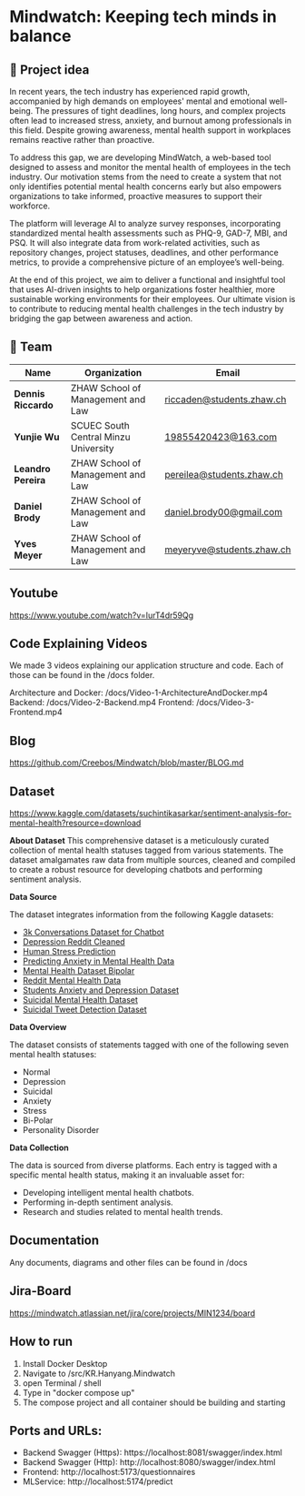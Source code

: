 # Mindwatch: Keeping tech minds in balance

## 🎯 Project idea

In recent years, the tech industry has experienced rapid growth, accompanied by high demands on employees' mental and emotional well-being. The pressures of tight deadlines, long hours, and complex projects often lead to increased stress, anxiety, and burnout among professionals in this field. Despite growing awareness, mental health support in workplaces remains reactive rather than proactive.

To address this gap, we are developing MindWatch, a web-based tool designed to assess and monitor the mental health of employees in the tech industry. Our motivation stems from the need to create a system that not only identifies potential mental health concerns early but also empowers organizations to take informed, proactive measures to support their workforce.

The platform will leverage AI to analyze survey responses, incorporating standardized mental health assessments such as PHQ-9, GAD-7, MBI, and PSQ. It will also integrate data from work-related activities, such as repository changes, project statuses, deadlines, and other performance metrics, to provide a comprehensive picture of an employee’s well-being.

At the end of this project, we aim to deliver a functional and insightful tool that uses AI-driven insights to help organizations foster healthier, more sustainable working environments for their employees. Our ultimate vision is to contribute to reducing mental health challenges in the tech industry by bridging the gap between awareness and action.

## 👥 Team

| Name                | Organization                         | Email                     |
| ------------------- | ------------------------------------ | ------------------------- |
| **Dennis Riccardo** | ZHAW School of Management and Law    | riccaden@students.zhaw.ch |
| **Yunjie Wu**       | SCUEC South Central Minzu University | 19855420423@163.com       |
| **Leandro Pereira** | ZHAW School of Management and Law    | pereilea@students.zhaw.ch |
| **Daniel Brody**    | ZHAW School of Management and Law    | daniel.brody00@gmail.com  |
| **Yves Meyer**      | ZHAW School of Management and Law    | meyeryve@students.zhaw.ch |

## Youtube

https://www.youtube.com/watch?v=IurT4dr59Qg

## Code Explaining Videos

We made 3 videos explaining our application structure and code. Each of those can be found in the /docs folder.

Architecture and Docker: /docs/Video-1-ArchitectureAndDocker.mp4
Backend: /docs/Video-2-Backend.mp4
Frontend: /docs/Video-3-Frontend.mp4

## Blog

https://github.com/Creebos/Mindwatch/blob/master/BLOG.md

## Dataset

https://www.kaggle.com/datasets/suchintikasarkar/sentiment-analysis-for-mental-health?resource=download

**About Dataset**
This comprehensive dataset is a meticulously curated collection of mental health statuses tagged from various statements. The dataset amalgamates raw data from multiple sources, cleaned and compiled to create a robust resource for developing chatbots and performing sentiment analysis.

**Data Source**

The dataset integrates information from the following Kaggle datasets:

- [3k Conversations Dataset for Chatbot](https://www.kaggle.com/datasets/kreeshrajani/3k-conversations-dataset-for-chatbot)
- [Depression Reddit Cleaned](https://www.kaggle.com/datasets/infamouscoder/depression-reddit-cleaned)
- [Human Stress Prediction](https://www.kaggle.com/datasets/kreeshrajani/human-stress-prediction)
- [Predicting Anxiety in Mental Health Data](https://www.kaggle.com/datasets/michellevp/predicting-anxiety-in-mental-health-data)
- [Mental Health Dataset Bipolar](https://www.kaggle.com/datasets/michellevp/mental-health-dataset-bipolar)
- [Reddit Mental Health Data](https://www.kaggle.com/datasets/neelghoshal/reddit-mental-health-data)
- [Students Anxiety and Depression Dataset](https://www.kaggle.com/datasets/sahasourav17/students-anxiety-and-depression-dataset)
- [Suicidal Mental Health Dataset](https://www.kaggle.com/datasets/aradhakkandhari/suicidal-mental-health-dataset)
- [Suicidal Tweet Detection Dataset](https://www.kaggle.com/datasets/aunanya875/suicidal-tweet-detection-dataset)

**Data Overview**

The dataset consists of statements tagged with one of the following seven mental health statuses:

- Normal
- Depression
- Suicidal
- Anxiety
- Stress
- Bi-Polar
- Personality Disorder

**Data Collection**

The data is sourced from diverse platforms. Each entry is tagged with a specific mental health status, making it an invaluable asset for:

- Developing intelligent mental health chatbots.
- Performing in-depth sentiment analysis.
- Research and studies related to mental health trends.

## Documentation

Any documents, diagrams and other files can be found in /docs

## Jira-Board

https://mindwatch.atlassian.net/jira/core/projects/MIN1234/board

## How to run

1. Install Docker Desktop
2. Navigate to /src/KR.Hanyang.Mindwatch
3. open Terminal / shell
4. Type in "docker compose up"
5. The compose project and all container should be building and starting

## Ports and URLs:

- Backend Swagger (Https): https://localhost:8081/swagger/index.html
- Backend Swagger (Http): http://localhost:8080/swagger/index.html
- Frontend: http://localhost:5173/questionnaires
- MLService: http://localhost:5174/predict
